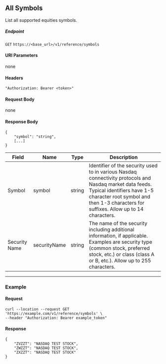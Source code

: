 ## All Symbols

List all supported equities symbols.

##### Endpoint

`GET` `https://<base_url>/v1/reference/symbols`

#### URI Parameters

none

#### Headers

`"Authorization: Bearer <token>"`

#### Request Body

none

#### Response Body

```
{
    "symbol": "string",
    [...]
}
```

| Field | Name | Type | Description |
|-------|------|------|-------------|
|Symbol|symbol|string|Identifier of the security used to in various Nasdaq connectivity protocols and Nasdaq market data feeds. Typical identifiers have 1-5 character root symbol and then 1-3 characters for suffixes. Allow up to 14 characters.|
|Security Name|securityName|string|The name of the security including additional information, if applicable. Examples are security type (common stock, preferred stock, etc.) or class (class A or B, etc.). Allow up to 255 characters.|


---


### Example

#### Request

```
curl --location --request GET 'https://example.com/v1/reference/symbols' \
--header "Authorization: Bearer example_token"
```

#### Response

```
{
    "ZVZZT": "NASDAQ TEST STOCK",
    "ZWZZT": "NASDAQ TEST STOCK",
    "ZXZZT": "NASDAQ TEST STOCK"
}
```
